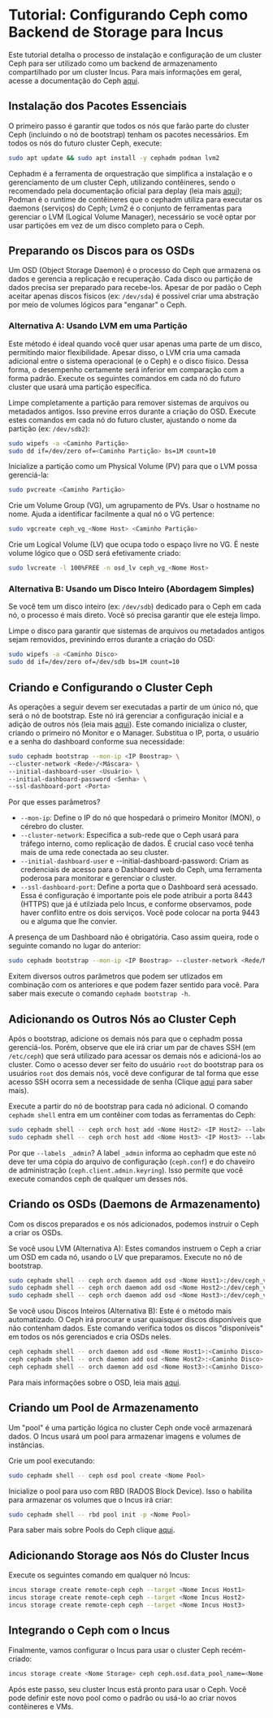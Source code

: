 # Tutorial: Configurando Ceph como Backend de Storage para Incus
Este tutorial detalha o processo de instalação e configuração de um cluster Ceph para ser utilizado como um backend de armazenamento compartilhado por um cluster Incus. Para mais informações em geral, acesse a documentação do Ceph [aqui](https://docs.ceph.com/en/latest/).

## Instalação dos Pacotes Essenciais
O primeiro passo é garantir que todos os nós que farão parte do cluster Ceph (incluindo o nó de bootstrap) tenham os pacotes necessários. Em todos os nós do futuro cluster Ceph, execute:
``` bash
sudo apt update && sudo apt install -y cephadm podman lvm2
```

Cephadm é a ferramenta de orquestração que simplifica a instalação e o gerenciamento de um cluster Ceph, utilizando contêineres, sendo o recomendado pela documentação oficial para deplay (leia mais [aqui](https://docs.ceph.com/en/latest/install/)); Podman é o runtime de contêineres que o cephadm utiliza para executar os daemons (serviços) do Ceph; Lvm2 é o conjunto de ferramentas para gerenciar o LVM (Logical Volume Manager), necessário se você optar por usar partições em vez de um disco completo para o Ceph.

## Preparando os Discos para os OSDs
Um OSD (Object Storage Daemon) é o processo do Ceph que armazena os dados e gerencia a replicação e recuperação. Cada disco ou partição de dados precisa ser preparado para recebe-los. Apesar de por padão o Ceph aceitar apenas discos físicos (ex: ```/dev/sda```) é possível criar uma abstração por meio de volumes lógicos para "enganar" o Ceph.

### Alternativa A: Usando LVM em uma Partição
Este método é ideal quando você quer usar apenas uma parte de um disco, permitindo maior flexibilidade. Apesar disso, o LVM cria uma camada adicional entre o sistema operacional (e o Ceph) e o disco físico. Dessa forma, o desempenho certamente será inferior em comparação com a forma padrão. Execute os seguintes comandos em cada nó do futuro cluster que usará uma partição específica.

Limpe completamente a partição para remover sistemas de arquivos ou metadados antigos. Isso previne erros durante a criação do OSD. Execute estes comandos em cada nó do futuro cluster, ajustando o nome da partição (ex: ```/dev/sdb2```):
```bash
sudo wipefs -a <Caminho Partição>
sudo dd if=/dev/zero of=<Caminho Partição> bs=1M count=10
```

Inicialize a partição como um Physical Volume (PV) para que o LVM possa gerenciá-la:
```bash
sudo pvcreate <Caminho Partição>
```

Crie um Volume Group (VG), um agrupamento de PVs. Usar o hostname no nome. Ajuda a identificar facilmente a qual nó o VG pertence:
```bash
sudo vgcreate ceph_vg_<Nome Host> <Caminho Partição>
```

Crie um Logical Volume (LV) que ocupa todo o espaço livre no VG. É neste volume lógico que o OSD será efetivamente criado:
```bash
sudo lvcreate -l 100%FREE -n osd_lv ceph_vg_<Nome Host>
```

### Alternativa B: Usando um Disco Inteiro (Abordagem Simples)
Se você tem um disco inteiro (ex: ```/dev/sdb```) dedicado para o Ceph em cada nó, o processo é mais direto. Você só precisa garantir que ele esteja limpo.

Limpe o disco para garantir que sistemas de arquivos ou metadados antigos sejam removidos, previnindo erros durante a criação do OSD:
```bash
sudo wipefs -a <Caminho Disco>
sudo dd if=/dev/zero of=/dev/sdb bs=1M count=10
```

## Criando e Configurando o Cluster Ceph
As operações a seguir devem ser executadas a partir de um único nó, que será o nó de bootstrap. Este nó irá gerenciar a configuração inicial e a adição de outros nós (leia mais [aqui](https://docs.ceph.com/en/reef/cephadm/install/#running-the-bootstrap-command)). Este comando inicializa o cluster, criando o primeiro nó Monitor e o Manager. Substitua o IP, porta, o usuário e a senha do dashboard conforme sua necessidade:
```bash
sudo cephadm bootstrap --mon-ip <IP Boostrap> \
--cluster-network <Rede>/<Máscara> \
--initial-dashboard-user <Usuário> \
--initial-dashboard-password <Senha> \
--ssl-dashboard-port <Porta>
```

Por que esses parâmetros?
 - ```--mon-ip```: Define o IP do nó que hospedará o primeiro Monitor (MON), o cérebro do cluster.
 - ```--cluster-network```: Especifica a sub-rede que o Ceph usará para tráfego interno, como replicação de dados. É crucial caso você tenha mais de uma rede conectada ao seu cluster.
 - ```--initial-dashboard-user``` e --initial-dashboard-password: Criam as credenciais de acesso para o Dashboard web do Ceph, uma ferramenta poderosa para monitorar e gerenciar o cluster.
 - ```--ssl-dashboard-port```: Define a porta que o Dashboard será acessado. Essa é configuração é importante pois ele pode atribuir a porta 8443 (HTTPS) que já é utilziada pelo Incus, e conforme observamos, pode haver conflito entre os dois serviços. Você pode colocar na porta 9443 ou e alguma que lhe convier.

A presença de um Dashboard não é obrigatória. Caso assim queira, rode o seguinte comando no lugar do anterior:
```bash
sudo cephadm bootstrap --mon-ip <IP Boostrap> --cluster-network <Rede/Máscara> --skip-dashboard
```

Exitem diversos outros parâmetros que podem ser utlizados em combinação com os anteriores e que podem fazer sentido para você. Para saber mais execute o comando ```cephadm bootstrap -h```.

## Adicionando os Outros Nós ao Cluster Ceph
Após o bootstrap, adicione os demais nós para que o cephadm possa gerenciá-los. Porém, observe que ele irá criar um par de chaves SSH (em ```/etc/ceph```) que será utilizado para acessar os demais nós e adicioná-los ao cluster. Como o acesso dever ser feito do usuário ```root``` do bootstrap para os usuários ```root``` dos demais nós, você deve configurar de tal forma que esse acesso SSH ocorra sem a necessidade de senha (Clique [aqui](https://docs.ceph.com/en/reef/cephadm/host-management/#adding-hosts) para saber mais).

Execute a partir do nó de bootstrap para cada nó adicional. O comando ```cephadm shell``` entra em um contêiner com todas as ferramentas do Ceph:
```bash
sudo cephadm shell -- ceph orch host add <Nome Host2> <IP Host2> --labels _admin
sudo cephadm shell -- ceph orch host add <Nome Host3> <IP Host3> --labels _admin
```

Por que ```--labels _admin```?
A label ```_admin``` informa ao cephadm que este nó deve ter uma cópia do arquivo de configuração (```ceph.conf```) e do chaveiro de administração (```ceph.client.admin.keyring```). Isso permite que você execute comandos ceph de qualquer um desses nós.

## Criando os OSDs (Daemons de Armazenamento)
Com os discos preparados e os nós adicionados, podemos instruir o Ceph a criar os OSDs.

Se você usou LVM (Alternativa A):
Estes comandos instruem o Ceph a criar um OSD em cada nó, usando o LV que preparamos. Execute no nó de bootstrap.

```bash
sudo cephadm shell -- ceph orch daemon add osd <Nome Host1>:/dev/ceph_vg_<Nome Host1>/osd_lv
sudo cephadm shell -- ceph orch daemon add osd <Nome Host2>:/dev/ceph_vg_<Nome Host2>/osd_lv
sudo cephadm shell -- ceph orch daemon add osd <Nome Host3>:/dev/ceph_vg_<Nome Host3>/osd_lv
```

Se você usou Discos Inteiros (Alternativa B):
Este é o método mais automatizado. O Ceph irá procurar e usar quaisquer discos disponíveis que não contenham dados.
Este comando verifica todos os discos "disponíveis" em todos os nós gerenciados e cria OSDs neles.

```bash
ceph cephadm shell -- orch daemon add osd <Nome Host1>:<Caminho Disco>
ceph cephadm shell -- orch daemon add osd <Nome Host2>:<Caminho Disco>
ceph cephadm shell -- orch daemon add osd <Nome Host3>:<Caminho Disco>
```

Para mais informações sobre o OSD, leia mais [aqui](https://docs.ceph.com/en/reef/cephadm/services/osd/#osd-service).

## Criando um Pool de Armazenamento
Um "pool" é uma partição lógica no cluster Ceph onde você armazenará dados. O Incus usará um pool para armazenar imagens e volumes de instâncias.

Crie um pool executando:
```bash
sudo cephadm shell -- ceph osd pool create <Nome Pool>
```

Inicialize o pool para uso com RBD (RADOS Block Device). Isso o habilita para armazenar os volumes que o Incus irá criar:
```bash
sudo cephadm shell -- rbd pool init -p <Nome Pool>
```

Para saber mais sobre Pools do Ceph clique [aqui](https://docs.ceph.com/en/latest/rados/operations/pools/#creating-a-pool).

## Adicionando Storage aos Nós do Cluster Incus
Execute os seguintes comando em qualquer nó Incus:
```bash
incus storage create remote-ceph ceph --target <Nome Incus Host1>
incus storage create remote-ceph ceph --target <Nome Incus Host2>
incus storage create remote-ceph ceph --target <Nome Incus Host3>
```

## Integrando o Ceph com o Incus
Finalmente, vamos configurar o Incus para usar o cluster Ceph recém-criado:
```bash
incus storage create <Nome Storage> ceph ceph.osd.data_pool_name=<Nome Pool>
```

Após este passo, seu cluster Incus está pronto para usar o Ceph. Você pode definir este novo pool como o padrão ou usá-lo ao criar novos contêineres e VMs.